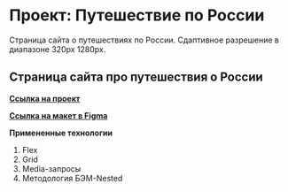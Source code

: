 # Проект: Путешествие по России  

Страница сайта о путешествиях по России. Сдаптивное разрешение в диапазоне 320px 1280px.  

## Страница сайта про путешествия о России  

**[Ссылка на проект](https://github.com/DANIILPNMRV/russian-travel.git)**  

**[Ссылка на макет в Figma](https://www.figma.com/file/5S2WSbEFL6awjVWJ0NWL8Q/Sprint-3_-Russia-_-desktop-%2B-mobile?node-id=62863%3A752)**

__Примененные технологии__  
1. Flex
2. Grid
3. Media-запросы
4. Методология БЭМ-Nested